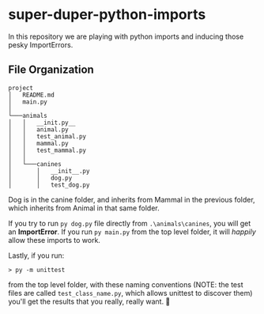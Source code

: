 # super-duper-python-imports
In this repository we are playing with python imports and inducing those pesky ImportErrors.

## File Organization

```
project
│   README.md
│   main.py   
│
└───animals
│   │   __init.py__
│   │   animal.py
│   │   test_animal.py
│   │   mammal.py
│   │   test_mammal.py
│   │
│   └───canines
│       │   __init__.py
│       │   dog.py
│       │   test_dog.py
```


Dog is in the canine folder, and inherits from Mammal in the previous folder, which inherits
from Animal in that same folder.

If you try to run `py dog.py` file directly from `.\animals\canines`, you will get an **ImportError**. If you run `py main.py` from the top level folder, it will _happily_ allow these imports to work.

Lastly, if you run:
```
> py -m unittest
```
from the top level folder, with these naming conventions (NOTE: the test files are called `test_class_name.py`, which allows unittest to discover them)
you'll get the results that you really, really want. :partying_face:
